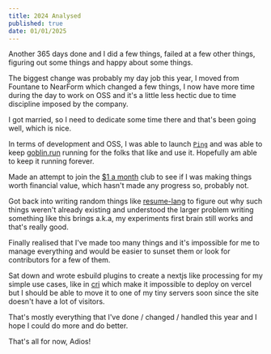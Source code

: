 ```yaml
---
title: 2024 Analysed
published: true
date: 01/01/2025
---
```


Another 365 days done and I did a few things, failed at a few other things, figuring out some things and happy about some things. 

The biggest change was probably my day job this year, I moved from Fountane to NearForm which changed a few things, I now have more time during the day to work on OSS and it's a little less hectic due to time discipline imposed by the company. 

I got married, so I need to dedicate some time there and that's been going well, which is nice. 

In terms of development and OSS, I was able to launch [`Ping`](https://ping.tinytown.studio) and was able to keep [goblin.run](https://goblin.run) running for the folks that like and use it. Hopefully am able to keep it running forever.

Made an attempt to join the [$1 a month](https://reaper.is/supporters) club to see if I was making things worth financial value, which hasn't made any progress so, probably not.

Got back into writing random things like [resume-lang](https://github.com/barelyhuman/resume-lang/) to figure out why such things weren't already existing and understood the larger problem writing something like this brings a.k.a, my experiments first brain still works and that's really good. 

Finally realised that I've made too many things and it's impossible for me to manage everything and would be easier to sunset them or look for contributors for a few of them. 

Sat down and wrote esbuild plugins to create a nextjs like processing for my simple use cases, like in [cri](https://github.com/barelyhuman/custom-rom-index/pull/9) which make it impossible to deploy on vercel but I should be able to move it to one of my tiny servers soon since the site doesn't have a lot of visitors. 

That's mostly everything that I've done / changed / handled this year and I hope I could do more and do better. 

That's all for now, 
Adios! 

